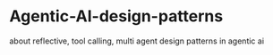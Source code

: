 # Agentic-AI-design-patterns
about reflective, tool calling, multi agent design patterns in agentic ai
